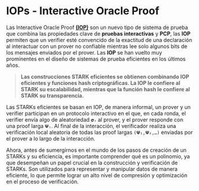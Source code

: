# IOPs - Interactive Oracle Proof
Las Interactive Oracle Proof [**(IOP)**](https://eprint.iacr.org/2016/116) son un nuevo tipo de sistema de prueba que combina las propiedades clave de **pruebas interactivas** y **PCP**, las **IOP** permiten que un verifier esté convencido de la exactitud de una declaración al interactuar con un prover no confiable mientras lee solo algunos bits de los mensajes enviados por el prover. Las **IOP** se han vuelto muy prominentes en el diseño de sistemas de prueba eficientes en los últimos años.

> **Las construcciones STARK eficientes se obtienen combinando IOP eficientes y funciones hash criptográficas. La IOP le confiere al STARK su escalabilidad, mientras que la función hash le confiere al STARK su transparencia.**

Las STARKs eficientes se basan en IOP, de manera informal, un prover y un verifier participan en un protocolo interactivo en el que, en cada ronda, el verifier envía algo de aleatoriedad `𝛔ᵢ` al prover, y el prover responde con una proof larga `𝚿ᵢ`. Al final de la interacción, el verificador realiza una verificación local aleatoria de todas las proof largas `(𝚿₁,𝚿₂,…)` enviadas por el prover a lo largo de la interacción.

Ahora, antes de sumergirnos en el mundo de los pasos de creación de un STARKs y su eficiencia, es importante comprender qué es un polinomio, ya que desempeñan un papel crucial en la construcción y verificación de STARKs. Son utilizados para representar y manipular datos de manera eficiente, lo que permite lograr un alto nivel de compresión y optimización en el proceso de verificación.